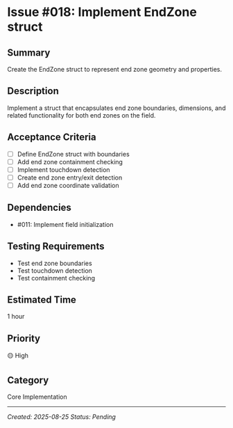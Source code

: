 # Issue #018: Implement EndZone struct

## Summary
Create the EndZone struct to represent end zone geometry and properties.

## Description
Implement a struct that encapsulates end zone boundaries, dimensions, and related functionality for both end zones on the field.

## Acceptance Criteria
- [ ] Define EndZone struct with boundaries
- [ ] Add end zone containment checking
- [ ] Implement touchdown detection
- [ ] Create end zone entry/exit detection
- [ ] Add end zone coordinate validation

## Dependencies
- #011: Implement field initialization

## Testing Requirements
- Test end zone boundaries
- Test touchdown detection
- Test containment checking

## Estimated Time
1 hour

## Priority
🟡 High

## Category
Core Implementation

---
*Created: 2025-08-25*
*Status: Pending*